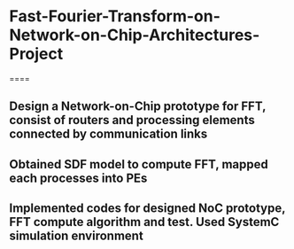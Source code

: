 # Fast-Fourier-Transform-on-Network-on-Chip-Architectures-Project
====

Design a Network-on-Chip prototype for FFT, consist of routers and processing elements connected by communication links
----

Obtained SDF model to compute FFT, mapped each processes into PEs
----

Implemented codes for designed NoC prototype, FFT compute algorithm and test. Used SystemC simulation environment 
----
